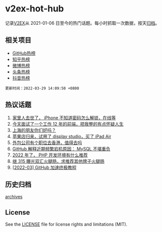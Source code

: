 # v2ex-hot-hub

 记录[V2EX](https://www.v2ex.com/)从 2021-01-06 日至今的热门话题。每小时抓取一次数据，按天[归档](archives)。
 
 ## 相关项目

- [GitHub热榜](https://github.com/lonnyzhang423/github-hot-hub)
- [知乎热榜](https://github.com/lonnyzhang423/zhihu-hot-hub)
- [微博热榜](https://github.com/lonnyzhang423/weibo-hot-hub)
- [头条热榜](https://github.com/lonnyzhang423/toutiao-hot-hub)
- [抖音热榜](https://github.com/lonnyzhang423/douyin-hot-hub)


 `更新时间：2022-03-29 14:09:50 +0800`

## 热议话题

1. [家里人去世了， iPhone 不知道密码怎么解锁，在线等](https://www.v2ex.com/t/843462)
1. [今天面试了一个工作 12 年的前端，把我整的有点怀疑人生](https://www.v2ex.com/t/843510)
1. [上海的朋友你们好吗？](https://www.v2ex.com/t/843460)
1. [苹果店归来，试用了 display studio，买了 iPad Air](https://www.v2ex.com/t/843382)
1. [外包公司有个职位去香港，值得去吗](https://www.v2ex.com/t/843541)
1. [GitHub 解释近期频繁宕机原因： MySQL 不堪重负](https://www.v2ex.com/t/843376)
1. [2022 年了， PHP 开发环境有什么推荐](https://www.v2ex.com/t/843525)
1. [继 315 曝光双汇火腿肠，求推荐其他牌子火腿肠](https://www.v2ex.com/t/843531)
1. [[2022-03] GitHub 加速终极教程](https://www.v2ex.com/t/843383)

## 历史归档

[archives](archives)

## License

See the [LICENSE](LICENSE) file for license rights and limitations (MIT).
